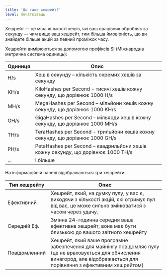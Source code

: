 ```yaml
---
title: 'Що таке хешрейт?'
level: початківець
---
```


Хешрейт — це міра кількості хешів, які ваш працівник обробляє за секунду — чим вище ваш хешрейт, тим більша ймовірність, що ви знайдете більше акцій за певний проміжок часу.

Хешрейти вимірюються за допомогою префіксів SI (Міжнародна метрична система одиниць):

| Одиниця | Опис                                                                            |
| ------- | ------------------------------------------------------------------------------- |
| H/s     | Хеш в секунду – кількість окремих хешів за секунду                              |
| KH/s    | KiloHashes per Second - тисячі хешів кожну секунду, що дорівнює 1000 H/s        |
| MH/s    | MegaHashes per Second – мільйони хешів кожну секунду, що дорівнює 1000 KH/s     |
| GH/s    | GigaHashes per Second – мільярди хешів кожну секунду, що дорівнює 1000 MH/s     |
| TH/s    | TeraHashes per Second - трильйони хешів кожну секунду, що дорівнює 1000 GH/s    |
| PH/s    | PetaHashes per Second – квадрильйони хешів кожну секунду, що дорівнює 1000 TH/s |
| ...     | І більше                                                                        |

На інформаційній панелі відображаються три хешрейти:

| Тип хешрейту  | Опис                                                                                                                                                                           |
| ------------- | ------------------------------------------------------------------------------------------------------------------------------------------------------------------------------ |
| Ефективний    | Хешрейт, який, на думку пулу, у вас є, виходячи з кількості акцій, які отримує пул від вас, це може сильно змінюватися з часом через удачу.                                    |
| Середній Еф.  | Змінна 24-годинна середня ваша ефективна хешрейт, вона має бути близькою до вашого звітного хешрейту                                                                           |
| Повідомленний | Хешрейт, який ваше програмне забезпечення для майнінгу повідомляє пулу (це не враховується для обчислення винагород, але відображається для порівняння з ефективним хешрейтом) |

